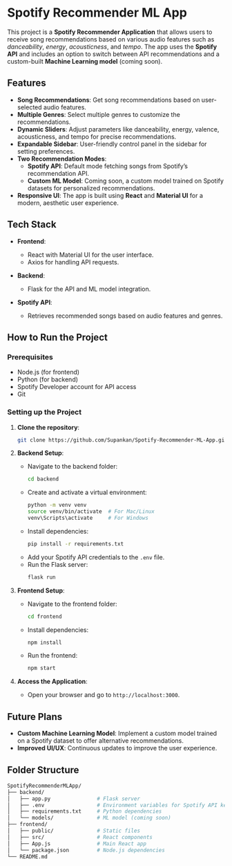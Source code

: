# Spotify Recommender ML App

This project is a **Spotify Recommender Application** that allows users to receive song recommendations based on various audio features such as *danceability*, *energy*, *acousticness*, and *tempo*. The app uses the **Spotify API** and includes an option to switch between API recommendations and a custom-built **Machine Learning model** (coming soon).

## Features

- **Song Recommendations**: Get song recommendations based on user-selected audio features.
- **Multiple Genres**: Select multiple genres to customize the recommendations.
- **Dynamic Sliders**: Adjust parameters like danceability, energy, valence, acousticness, and tempo for precise recommendations.
- **Expandable Sidebar**: User-friendly control panel in the sidebar for setting preferences.
- **Two Recommendation Modes**:
  - **Spotify API**: Default mode fetching songs from Spotify’s recommendation API.
  - **Custom ML Model**: Coming soon, a custom model trained on Spotify datasets for personalized recommendations.
- **Responsive UI**: The app is built using **React** and **Material UI** for a modern, aesthetic user experience.

## Tech Stack

- **Frontend**: 
  - React with Material UI for the user interface.
  - Axios for handling API requests.
  
- **Backend**: 
  - Flask for the API and ML model integration.
  
- **Spotify API**: 
  - Retrieves recommended songs based on audio features and genres.

## How to Run the Project

### Prerequisites

- Node.js (for frontend)
- Python (for backend)
- Spotify Developer account for API access
- Git

### Setting up the Project

1. **Clone the repository**:
   ```bash
   git clone https://github.com/Supankan/Spotify-Recommender-ML-App.git
   ```

2. **Backend Setup**:
   - Navigate to the backend folder:
     ```bash
     cd backend
     ```
   - Create and activate a virtual environment:
     ```bash
     python -m venv venv
     source venv/bin/activate  # For Mac/Linux
     venv\Scripts\activate     # For Windows
     ```
   - Install dependencies:
     ```bash
     pip install -r requirements.txt
     ```
   - Add your Spotify API credentials to the `.env` file.
   - Run the Flask server:
     ```bash
     flask run
     ```

3. **Frontend Setup**:
   - Navigate to the frontend folder:
     ```bash
     cd frontend
     ```
   - Install dependencies:
     ```bash
     npm install
     ```
   - Run the frontend:
     ```bash
     npm start
     ```

4. **Access the Application**:
   - Open your browser and go to `http://localhost:3000`.

## Future Plans

- **Custom Machine Learning Model**: Implement a custom model trained on a Spotify dataset to offer alternative recommendations.
- **Improved UI/UX**: Continuous updates to improve the user experience.

## Folder Structure

```bash
SpotifyRecommenderMLApp/
├── backend/
│   ├── app.py               # Flask server
│   ├── .env                 # Environment variables for Spotify API keys
│   ├── requirements.txt     # Python dependencies
│   └── models/              # ML model (coming soon)
├── frontend/
│   ├── public/              # Static files
│   ├── src/                 # React components
│   ├── App.js               # Main React app
│   └── package.json         # Node.js dependencies
└── README.md
```
